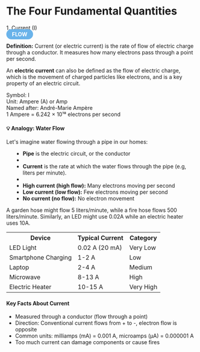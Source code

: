 # The Four Fundamental Quantities
                                       
<!-- CURRENT -->

<!-- <div class="concept-card"> -->
<div class="concept-header">
    <div class="concept-name">1. Current (I)</div>
    <span style="background: #6ab3ea; color: white; padding: 5px 15px; border-radius: 20px; font-weight: bold;">FLOW</span>
</div>
                        
<p><strong>Definition:</strong> Current (or electric current) is the rate of flow of electric charge through a conductor. It measures how many electrons pass through a point per second.</p>

An **electric current** can also be defined as the flow of electric charge, which is the movement of charged particles like electrons, and is a key property of an electric circuit.
                        
<div class="formula-box">
Symbol: I<br>
Unit: Ampere (A) or Amp<br>
Named after: André-Marie Ampère<br>
1 Ampere = 6.242 × 10¹⁸ electrons per second
</div>
                        
<div class="example">
<h4>💡 Analogy: Water Flow</h4>
    <p>Let's imagine water flowing through a pipe in our homes:<p>
    <ul style="margin-left: 20px; margin-top: 10px;">
        <li><strong>Pipe</strong> is the electric circuit, or the conductor<li>
        <li><strong>Current</strong> is the rate at which the water flows through the pipe (e.g, liters per minute).<li>
        <li><strong>High current (high flow):</strong> Many electrons moving per second</li>
        <li><strong>Low current (low flow):</strong> Few electrons moving per second</li>
        <li><strong>No current (no flow):</strong> No electron movement</li>
    </ul>
    <p style="margin-top: 10px;">A garden hose might flow 5 liters/minute, while a fire hose flows 500 liters/minute. Similarly, an LED might use 0.02A while an electric heater uses 10A.</p>
</div>
                        
<table class="data-table">
                            <tr>
                                <th>Device</th>
                                <th>Typical Current</th>
                                <th>Category</th>
                            </tr>
                            <tr><td>LED Light</td><td>0.02 A (20 mA)</td><td>Very Low</td></tr>
                            <tr><td>Smartphone Charging</td><td>1-2 A</td><td>Low</td></tr>
                            <tr><td>Laptop</td><td>2-4 A</td><td>Medium</td></tr>
                            <tr><td>Microwave</td><td>8-13 A</td><td>High</td></tr>
                            <tr><td>Electric Heater</td><td>10-15 A</td><td>Very High</td></tr>
                        </table>
                        
<div class="key-points">
                            <h4>Key Facts About Current</h4>
                            <ul>
                                <li>Measured through a conductor (flow through a point)</li>
                                <li>Direction: Conventional current flows from + to -, electron flow is opposite</li>
                                <li>Common units: milliamps (mA) = 0.001 A, microamps (μA) = 0.000001 A</li>
                                <li>Too much current can damage components or cause fires</li>
                            </ul>
                        </div>
                    </div>
                    
